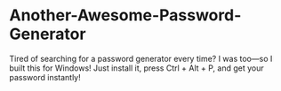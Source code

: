 # Another-Awesome-Password-Generator

Tired of searching for a password generator every time? I was too—so I built this for Windows!
Just install it, press Ctrl + Alt + P, and get your password instantly!
